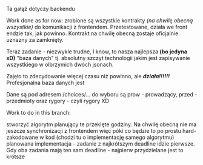 Ta gałąź dotyczy backendu

Work done as for now:
zrobione są wszystkie kontrakty *(na chwilę obecną wszystkie)* do komunikacji z frontendem.
Przetestowane, działa we front endzie tak, jak powinno. Kontrakt na chwilę obecną zostaje oficjalnie uznazny za zamknięty.

Teraz zadanie - niezwykle trudne, I know, to nasza najlepsza **(bo jedyna xD)** "baza danych"
tj. absolutny szczyt technologii jakim jest zapisywanie wszystkiego w olbrzymich dwóch jsonach.

Zajęło to zdecydowanie więcej czasu niż powinno, ale ***działa!!!!!!***
Profesjonalna baza danych jest

Dane są pod adresem /choices/...
do wyboru są prow - prowadzący, przed - przedmioty oraz rygory - czyli rygory XD



Work to do in this branch:

stworzyć algorytm planujący te przeklęte godziny. Na chwilę obecną nie ma jeszcze synchronizacji z frontendem
więc póki co będzie to po prostu hard-zakodowane w kod (chodzi tu o implementację samego algorytmu)
planowana implementacja - zadanie z najkrótszym deadline idzie pierwsze.
Gdy oba zadania mają ten sam deadline - najpierw przydzielane jest to krótsze